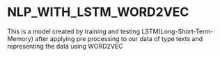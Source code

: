 # NLP_WITH_LSTM_WORD2VEC
This is a model created by training and testing LSTM(Long-Short-Term-Memory) after applying pre processing to our data of type texts and representing the data using WORD2VEC
